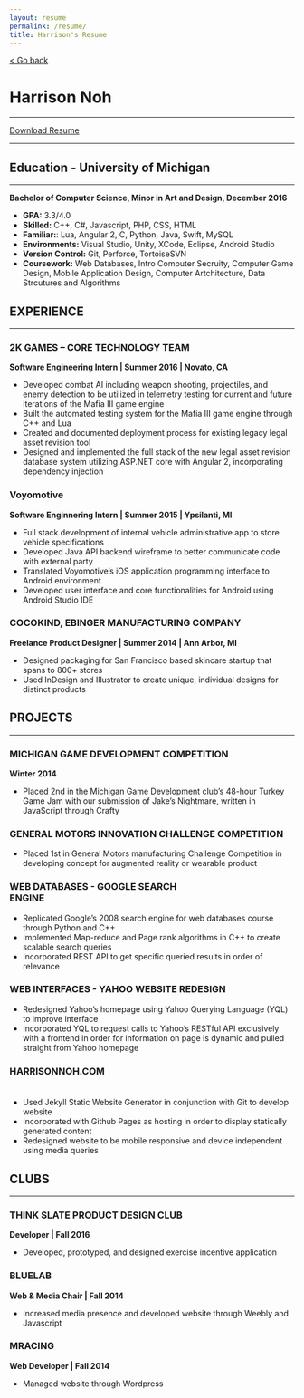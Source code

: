 ```yaml
---
layout: resume
permalink: /resume/
title: Harrison's Resume
---
```


<a href="/">< Go back</a>

# Harrison Noh

------

<a href="/Harrison Noh - Resume.pdf" download>Download Resume</a>

---

## Education - University of Michigan

---

**Bachelor of Computer Science, Minor in Art and Design, December 2016**

- **GPA:** 3.3/4.0
- **Skilled:** C++, C#, Javascript, PHP, CSS, HTML
- **Familiar:**: Lua, Angular 2, C, Python, Java, Swift, MySQL
- **Environments:** Visual Studio, Unity, XCode, Eclipse, Android Studio
- **Version Control:** Git, Perforce, TortoiseSVN
- **Coursework:** Web Databases, Intro Computer Secruity, Computer Game Design, Mobile Application Design, Computer Artchitecture, Data Strcutures and Algorithms


## EXPERIENCE
---

### 2K GAMES – CORE TECHNOLOGY TEAM
**Software Engineering Intern | Summer 2016 | Novato, CA**

- Developed combat AI including weapon shooting, projectiles, and enemy detection
to be utilized in telemetry testing for current
and future iterations of the Mafia III game engine
- Built the automated testing system for the Mafia III game engine through C++
and Lua
- Created and documented
deployment process for existing legacy legal asset revision tool
- Designed and implemented the full stack of the new legal asset revision
database system utilizing ASP.NET core with Angular 2,
incorporating dependency injection


### Voyomotive
**Software Enginnering Intern | Summer 2015 | Ypsilanti, MI**

- Full stack development of internal vehicle administrative app to store vehicle
specifications
- Developed Java API backend wireframe to better communicate code with external
party
- Translated Voyomotive’s iOS application programming interface to Android
environment
- Developed user interface and core functionalities for Android using Android
Studio IDE

### COCOKIND, EBINGER MANUFACTURING COMPANY 
**Freelance Product Designer | Summer 2014 | Ann Arbor, MI**

- Designed packaging for San Francisco based skincare startup that spans to 800+ stores
- Used InDesign and Illustrator to create unique, individual designs for distinct products


## PROJECTS 
---

### MICHIGAN GAME DEVELOPMENT COMPETITION

**Winter 2014**

- Placed 2nd in the Michigan Game Development club’s 48-hour Turkey Game Jam with our submission of Jake’s Nightmare, written in JavaScript through Crafty

### GENERAL MOTORS INNOVATION CHALLENGE COMPETITION
- Placed 1st in General Motors manufacturing Challenge Competition in
developing concept for augmented reality or wearable product

### WEB DATABASES - GOOGLE SEARCH ENGINE                                                      
- Replicated Google’s 2008 search engine for web databases course through Python and C++
- Implemented Map-reduce and Page rank algorithms in C++ to create scalable search queries
- Incorporated REST API to get specific queried results in order of relevance

### WEB INTERFACES - YAHOO WEBSITE REDESIGN
- Redesigned Yahoo’s homepage using Yahoo Querying Language (YQL) to improve interface
- Incorporated YQL to request calls to Yahoo’s RESTful API exclusively with a frontend in order for information on page is dynamic and pulled straight from Yahoo homepage

### HARRISONNOH.COM                                                                                                   
- Used Jekyll Static Website Generator in conjunction with Git to develop website
- Incorporated with Github Pages as hosting in order to display statically generated content
- Redesigned website to be mobile responsive and device independent using media
queries

## CLUBS 
---

### THINK SLATE PRODUCT DESIGN CLUB
**Developer | Fall 2016**

- Developed, prototyped, and designed exercise incentive application

### BLUELAB
**Web & Media Chair | Fall 2014**

- Increased media presence and developed website through Weebly and Javascript

### MRACING
**Web Developer | Fall 2014**

- Managed website through Wordpress